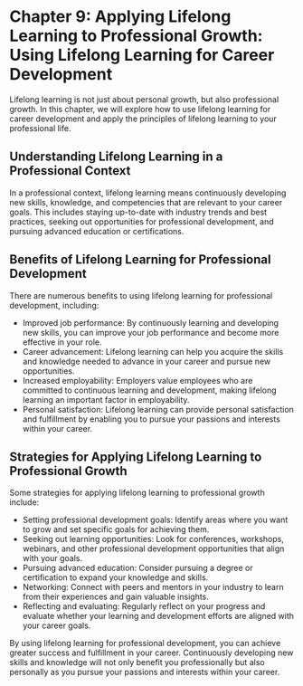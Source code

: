 Chapter 9: Applying Lifelong Learning to Professional Growth: Using Lifelong Learning for Career Development
============================================================================================================

Lifelong learning is not just about personal growth, but also professional growth. In this chapter, we will explore how to use lifelong learning for career development and apply the principles of lifelong learning to your professional life.

Understanding Lifelong Learning in a Professional Context
---------------------------------------------------------

In a professional context, lifelong learning means continuously developing new skills, knowledge, and competencies that are relevant to your career goals. This includes staying up-to-date with industry trends and best practices, seeking out opportunities for professional development, and pursuing advanced education or certifications.

Benefits of Lifelong Learning for Professional Development
----------------------------------------------------------

There are numerous benefits to using lifelong learning for professional development, including:

* Improved job performance: By continuously learning and developing new skills, you can improve your job performance and become more effective in your role.
* Career advancement: Lifelong learning can help you acquire the skills and knowledge needed to advance in your career and pursue new opportunities.
* Increased employability: Employers value employees who are committed to continuous learning and development, making lifelong learning an important factor in employability.
* Personal satisfaction: Lifelong learning can provide personal satisfaction and fulfillment by enabling you to pursue your passions and interests within your career.

Strategies for Applying Lifelong Learning to Professional Growth
----------------------------------------------------------------

Some strategies for applying lifelong learning to professional growth include:

* Setting professional development goals: Identify areas where you want to grow and set specific goals for achieving them.
* Seeking out learning opportunities: Look for conferences, workshops, webinars, and other professional development opportunities that align with your goals.
* Pursuing advanced education: Consider pursuing a degree or certification to expand your knowledge and skills.
* Networking: Connect with peers and mentors in your industry to learn from their experiences and gain valuable insights.
* Reflecting and evaluating: Regularly reflect on your progress and evaluate whether your learning and development efforts are aligned with your career goals.

By using lifelong learning for professional development, you can achieve greater success and fulfillment in your career. Continuously developing new skills and knowledge will not only benefit you professionally but also personally as you pursue your passions and interests within your career.


